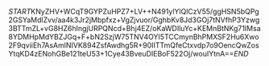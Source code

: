 $START$KNyZHV+WCqT9GYPZuHPZ7+LV++N491ylYlQlCzV55/ggHSN5bQPg2GSYaMdlZvv/aa4k3Jr2jMbpfxz+VgZjvuor/GghbKv8Jd3GOj7tNVfhP3Yzwg3BTTmZL+vG8HZ6hIngjURPQNcd+Bhj4EZ/oKaWDIluYc+KEMnBtNKg71IMsa8YDMHpMdYBZJGq+F+bN2SzjW75TNV4OYI5TCCmynBhPMXSF2Hu6Xwo2F9qviiEh7AsAmlNIVK894ZsfAwdhg5R+90IITTmQfeCtxvdp7o9OencQwZosYtqKD4zENohGBe121teU53+1Cye43BveuDIEBoF522Oj/wouIYtnA==$END$